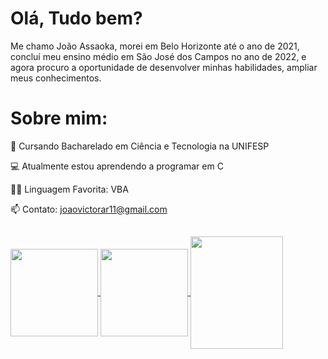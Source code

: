 # Olá, Tudo bem?
Me chamo João Assaoka, morei em Belo Horizonte até o ano de 2021, concluí meu ensino médio em São José dos Campos no ano de 2022, e agora procuro a oportunidade de desenvolver minhas habilidades, ampliar meus conhecimentos.


# Sobre mim:

🌱 Cursando Bacharelado em Ciência e Tecnologia na UNIFESP

💻 Atualmente estou aprendendo a programar em C

👨‍💻 Linguagem Favorita: VBA

📫 Contato: joaovictorar11@gmail.com

##

<div>
  <a href="https://github.com/Assaoka">
  <img height="140em"   align="center" src="https://github-readme-stats.vercel.app/api?username=Assaoka&show_icons=true&theme=react&include_all_commits=true&count_private=true"/>
  <img height="140em"  align="center" src="https://github-readme-stats.vercel.app/api/top-langs/?username=Assaoka&layout=compact&langs_count=7&theme=react" />
  <img align="center" width="148" height="180" src="https://media1.tenor.com/images/68e8337fb4eb7e40645d832c64762a8b/tenor.gif?itemid=19443613">
</div>

